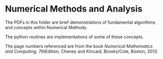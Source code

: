 # Numerical Methods and Analysis

The PDFs in this folder are brief demonstrations of fundamental algorithms and concepts within Numerical Methods.

The python routines are implementations of some of these concepts.

The page numbers referenced are from the book *Numerical Mathematics and Computing, 7thEdition*, Cheney and Kincaid, Brooks/Cole, Boston, 2013.
